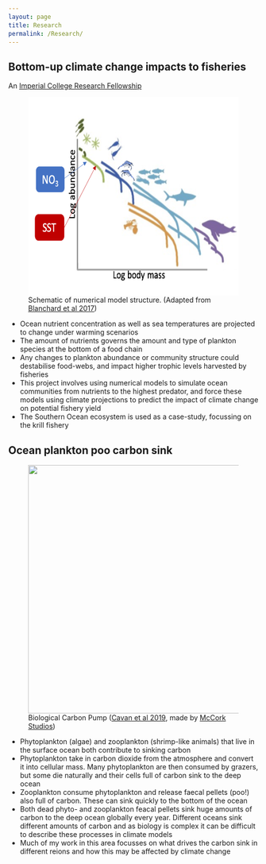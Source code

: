```yaml
---
layout: page
title: Research
permalink: /Research/
---
```


## Bottom-up climate change impacts to fisheries
An [Imperial College Research Fellowship](http://www.imperial.ac.uk/research-fellowships/icrf/key-features/)

<!--- comment -->

<figure>
    <img src="/Images/E2E_krill_white.png" style="float: right;" width = "500" height = "400" alt="" >
    <figcaption>Schematic of numerical model structure. (Adapted from <a href="https://doi.org/10.1016/j.tree.2016.12.003">Blanchard et al 2017</a>)</figcaption>
</figure>

- Ocean nutrient concentration as well as sea temperatures are projected to change under warming scenarios
- The amount of nutrients governs the amount and type of plankton species at the bottom of a food chain
- Any changes to plankton abundance or community structure could destabilise food-webs, and impact higher trophic levels harvested by fisheries
- This project involves using numerical models to simulate ocean communities from nutrients to the highest predator, and force these models using climate projections to predict the impact of climate change on potential fishery yield
- The Southern Ocean ecosystem is used as a case-study, focussing on the krill fishery

## Ocean plankton poo carbon sink

<figure>
<img src="/Images/BCP.png" style="float: right;" width = "450" height = "500" alt="" >
<figcaption>Biological Carbon Pump (<a href="https://www.nature.com/articles/s41467-019-12668-7">Cavan et al 2019</a>, made by <a href="https://www.mccorkstudios.com/">McCork Studios</a>) </figcaption>
</figure>

- Phytoplankton (algae) and zooplankton (shrimp-like animals) that live in the surface ocean both contribute to sinking carbon
- Phytoplankton take in carbon dioxide from the atmosphere and convert it into cellular mass. Many phytoplankton are then consumed by grazers, but some die naturally and their cells full of carbon sink to the deep ocean
- Zooplankton consume phytoplankton and release faecal pellets (poo!) also full of carbon. These can sink quickly to the bottom of the ocean
- Both dead phyto- and zooplankton feacal pellets sink huge amounts of carbon to the deep ocean globally every year. Different oceans sink different amounts of carbon and as biology is complex it can be difficult to describe these processes in climate models
- Much of my work in this area focusses on what drives the carbon sink in different reions and how this may be affected by climate change
